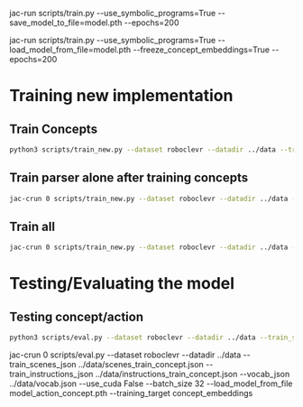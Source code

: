 jac-run scripts/train.py --use_symbolic_programs=True  --save_model_to_file=model.pth --epochs=200 

jac-run scripts/train.py --use_symbolic_programs=True --load_model_from_file=model.pth --freeze_concept_embeddings=True --epochs=200 


# Training new implementation

## Train Concepts

```bash
python3 scripts/train_new.py --dataset roboclevr --datadir ../data --train_scenes_json ../data/scenes_train_concept.json --train_instructions_json ../data/instructions_train_concept.json --vocab_json ../data/vocab.json  --use_cuda True --batch_size 32 --num_epochs 200  --save_model_to_file model_action_concept.pth --model_save_interval 10 --training_target concept_embeddings --wandb True --load_model_from_file model_new3.pth
```

## Train parser alone after training concepts
```bash
jac-crun 0 scripts/train_new.py --dataset roboclevr --datadir ../data --train_scenes_json ../data/scenes_train_parser.json --train_instructions_json ../data/instructions_train_parser.json --vocab_json ../data/vocab.json --instruction_transform program_parser_candidates --use_cuda True --batch_size 32 --num_epochs 50  --save_model_to_file model_parser.pth --model_save_interval 2 --training_target parser  --load_model_from_file model_action_concept.pth --wandb True --eval_interval 2

```

## Train all
```bash
jac-crun 0 scripts/train_new.py --dataset roboclevr --datadir ../data --train_scenes_json ../data/scenes_train_parser.json --train_instructions_json ../data/instructions_train_parser.json --vocab_json ../data/vocab.json --instruction_transform program_parser_candidates --use_cuda True --batch_size 32 --num_epochs 100  --save_model_to_file model_end_to_end.pth --model_save_interval 5 --training_target all   --wandb True --eval_interval 10
```

# Testing/Evaluating the model
## Testing concept/action 
```bash
python3 scripts/eval.py --dataset roboclevr --datadir ../data --train_scenes_json ../data/scenes_train_concept.json --train_instructions_json ../data/instructions_train_concept.json --vocab_json ../data/vocab.json  --use_cuda True --batch_size 32 --load_model_from_file model_action_concept.pth --training_target concept_embeddings
```



jac-crun 0 scripts/eval.py --dataset roboclevr --datadir ../data --train_scenes_json ../data/scenes_train_concept.json --train_instructions_json ../data/instructions_train_concept.json --vocab_json ../data/vocab.json  --use_cuda False --batch_size 32 --load_model_from_file model_action_concept.pth --training_target concept_embeddings
